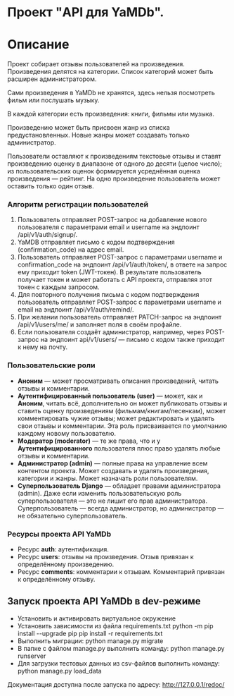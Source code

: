 # Проект "API для YaMDb".

# Описание
Проект собирает отзывы пользователей на произведения. 
Произведения делятся на категории. 
Список категорий может быть расширен администратором.

Сами произведения в YaMDb не хранятся, здесь нельзя посмотреть фильм или 
послушать музыку.

В каждой категории есть произведения: книги, фильмы или музыка. 

Произведению может быть присвоен жанр из списка предустановленных. Новые жанры может создавать только 
администратор.

Пользователи оставляют к произведениям текстовые 
отзывы и ставят произведению оценку в диапазоне от одного до десяти 
(целое число); из пользовательских оценок формируется усреднённая оценка 
произведения — рейтинг. На одно произведение пользователь может 
оставить только один отзыв.

### Алгоритм регистрации пользователей
1. Пользователь отправляет POST-запрос на добавление нового пользователя с 
параметрами email и username на эндпоинт /api/v1/auth/signup/.
2. YaMDB отправляет письмо с кодом подтверждения (confirmation_code) на адрес email.
3. Пользователь отправляет POST-запрос с параметрами username и 
confirmation_code на эндпоинт /api/v1/auth/token/, в ответе на запрос ему 
приходит token (JWT-токен). В результате пользователь получает токен и может 
работать с API проекта, отправляя этот токен с каждым запросом.
4. Для повторного получения письма с кодом подтверждения пользователь отправляет
POST-запрос с параметрами username и email на эндпоинт /api/v1/auth/remind/.
5. При желании пользователь отправляет PATCH-запрос на эндпоинт 
/api/v1/users/me/ и заполняет поля в своём профайле.
6. Если пользователя создаёт администратор, например, через POST-запрос на 
эндпоинт api/v1/users/ — письмо с кодом также приходит к нему на почту.

### Пользовательские роли
- **Аноним** — может просматривать описания произведений, читать отзывы и комментарии.
- **Аутентифицированный пользователь (user)** — может, как и **Аноним**, читать всё, 
дополнительно он может публиковать отзывы и ставить оценку произведениям 
(фильмам/книгам/песенкам), может комментировать чужие отзывы; может редактировать 
и удалять свои отзывы и комментарии. Эта роль присваивается по умолчанию 
каждому новому пользователю.
- **Модератор (moderator)** — те же права, что и у **Аутентифицированного** 
пользователя плюс право удалять любые отзывы и комментарии.
- **Администратор (admin)** — полные права на управление всем контентом проекта. 
Может создавать и удалять произведения, категории и жанры. Может назначать 
роли пользователям.
- **Суперпользователь Django** — обладает правами администратора (admin). Даже если 
изменить пользовательскую роль суперпользователя — это не лишит его прав администратора. 
Суперпользователь — всегда администратор, но администратор — не обязательно суперпользователь.

### Ресурсы проекта API YaMDb
- Ресурс **auth**: аутентификация.
- Ресурс **users**: отзывы на произведения. Отзыв привязан к определённому произведению.
- Ресурс **comments**: комментарии к отзывам. Комментарий привязан к определённому отзыву.

## Запуск проекта API YaMDb в dev-режиме
- Установить и активировать виртуальное окружение
- Установить зависимости из файла requirements.txt
python -m pip install --upgrade pip
pip install -r requirements.txt
- Выполнить миграции:
python manage.py migrate
- В папке с файлом manage.py выполнить команду:
python manage.py runserver
- Для загрузки тестовых данных из csv-файлов выполнить команду:
python manage.py load_data

Документация доступна после запуска по адресу:
http://127.0.0.1/redoc/
